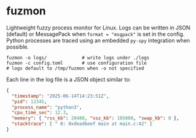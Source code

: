 # fuzmon

Lightweight fuzzy process monitor for Linux.
Logs can be written in JSON (default) or MessagePack when `format = "msgpack"` is set in the config.
Python processes are traced using an embedded `py-spy` integration when possible.

```
fuzmon -o logs/             # write logs under ./logs
fuzmon -c config.toml       # use configuration file
# logs default to /tmp/fuzmon when -o not specified
```

Each line in the log file is a JSON object similar to:

```json
{
  "timestamp": "2025-06-14T14:23:51Z",
  "pid": 12345,
  "process_name": "python3",
  "cpu_time_sec": 12.3,
  "memory": { "rss_kb": 20480, "vsz_kb": 105000, "swap_kb": 0 },
  "stacktrace": [ " 0: 0xdeadbeef main at main.c:42" ]
}
```
